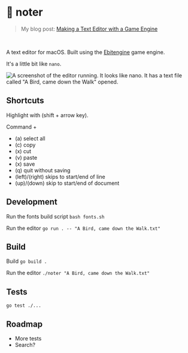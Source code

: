 # 📝 noter
> My blog post: [Making a Text Editor with a Game Engine](https://healeycodes.com/making-a-text-editor-with-a-game-engine)

<br>

A text editor for macOS. Built using the [Ebitengine](https://github.com/hajimehoshi/ebiten) game engine.

It's a little bit like `nano`.

![A screenshot of the editor running. It looks like nano. It has a text file called "A Bird, came down the Walk" opened.](https://github.com/healeycodes/noter/blob/main/noter.png)

## Shortcuts

Highlight with (shift + arrow key).

Command +
- (a) select all
- (c) copy
- (x) cut
- (v) paste
- (x) save
- (q) quit without saving
- (left)/(right) skips to start/end of line
- (up)/(down) skip to start/end of document

## Development

Run the fonts build script `bash fonts.sh`

Run the editor `go run . -- "A Bird, came down the Walk.txt"`

## Build

Build `go build .`

Run the editor `./noter "A Bird, came down the Walk.txt"`

## Tests

`go test ./...`

## Roadmap

- More tests
- Search?

